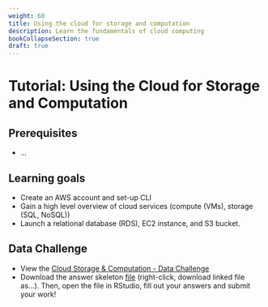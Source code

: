 ```yaml
---
weight: 60
title: Using the cloud for storage and computation
description: Learn the fundamentals of cloud computing
bookCollapseSection: true
draft: true
---
```


# Tutorial: Using the Cloud for Storage and Computation

## Prerequisites
* ...


## Learning goals

* Create an AWS account and set-up CLI
* Gain a high level overview of cloud services (compute (VMs), storage (SQL, NoSQL))
* Launch a relational database (RDS), EC2 instance, and S3 bucket.

## Data Challenge
- View the [Cloud Storage & Computation - Data Challenge](cloud-storage-computation.html)
- Download the answer skeleton [file](cloud-storage-computation-skeleton.R) (right-click, download linked file as...). Then, open the file in RStudio, fill out your answers and submit your work!
